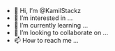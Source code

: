 - 👋 Hi, I’m @KamilStackz
- 👀 I’m interested in ...
- 🌱 I’m currently learning ...
- 💞️ I’m looking to collaborate on ...
- 📫 How to reach me ...

<!---
KamilStackz/KamilStackz is a ✨ special ✨ repository because its `README.md` (this file) appears on your GitHub profile.
You can click the Preview link to take a look at your changes.
--->
